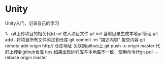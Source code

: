 # Unity
Unity入门，记录自己的学习

1、git上传项目的相关代码
cd 进入项目文件
git init     当前目录生成本地git管理
git add .    将项目所有文件添加到仓库
git commit -m "描述内容"         提交内容
git remote add origin http//:仓库地址      关联到github上
git push -u origin master         代码上传到github仓库
tips:如果出现远程库与本地库不一致，使用命令行git pull --rebase origin master

